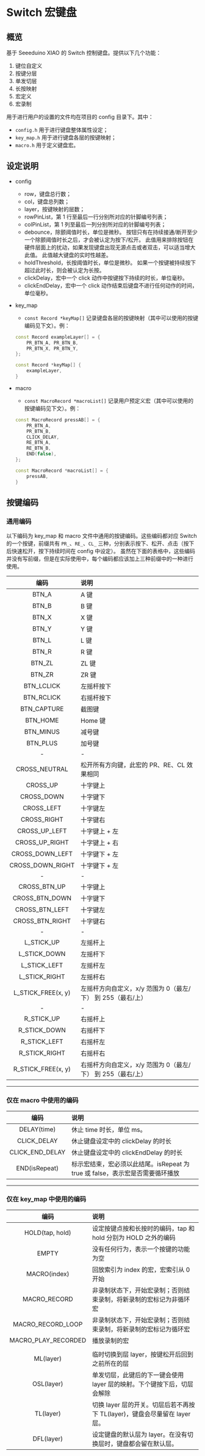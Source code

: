 # Switch 宏键盘

## 概览

基于 Seeeduino XIAO 的 Switch 控制键盘。提供以下几个功能：

1. 键位自定义
2. 按键分层
3. 单发切层
4. 长按映射
5. 宏定义
6. 宏录制

用于进行用户的设置的文件均在项目的 config 目录下。其中：

- `config.h` 用于进行键盘整体属性设定；
- `key_map.h` 用于进行键盘各层的按键映射；
- `macro.h` 用于定义键盘宏。

## 设定说明

- config
  - row，键盘总行数；
  - col，键盘总列数；
  - layer，按键映射的层数；
  - rowPinList，第 1 行至最后一行分别所对应的针脚编号列表；
  - colPinList，第 1 列至最后一列分别所对应的针脚编号列表；
  - debounce，除颤阈值时长，单位是微秒。
  按钮只有在持续接通/断开至少一个除颤阈值时长之后，才会被认定为按下/松开。
  此值用来排除按钮在硬件层面上的扰动，如果发现键盘出现无源点击或者双击，可以适当增大此值。
  此值越大键盘的实时性越差。
  - holdThreshold，长按阈值时长，单位是微秒。
  如果一个按键被持续按下超过此时长，则会被认定为长按。
  - clickDelay，宏中一个 click 动作中按键按下持续的时长，单位毫秒。
  - clickEndDelay，宏中一个 click 动作结束后键盘不进行任何动作的时间，单位毫秒。
- key_map
  - `const Record *keyMap[]` 记录键盘各层的按键映射（其中可以使用的按键编码见下文）。例：

  ```cpp
  const Record exampleLayer[] = {
      PR_BTN_A, PR_BTN_B,
      PR_BTN_X, PR_BTN_Y,
  };

  const Record *keyMap[] {
      exampleLayer,
  }
  ```
- macro
  - `const MacroRecord *macroList[]` 记录用户预定义宏（其中可以使用的按键编码见下文）。例：

  ```cpp
  const MacroRecord pressAB[] = {
      PR_BTN_A,
      PR_BTN_B,
      CLICK_DELAY,
      RE_BTN_A,
      RE_BTN_B,
      END(false),
  };

  const MacroRecord *macroList[] = {
      pressAB,
  }
  ```

## 按键编码

### 通用编码

以下编码为 key_map 和 macro 文件中通用的按键编码。这些编码都对应 Switch 的一个按键，前缀共有
`PR_`、`RE_`、`CL_` 三种，分别表示按下、松开、点击（按下后快速松开，按下持续时间在 config 中设定）。
虽然在下面的表格中，这些编码并没有写前缀，但是在实际使用中，每个编码都应该加上三种前缀中的一种进行
使用。

|        编码        | 说明                                                   |
|:------------------:|:-------------------------------------------------------|
|       BTN_A        | A 键                                                   |
|       BTN_B        | B 键                                                   |
|       BTN_X        | X 键                                                   |
|       BTN_Y        | Y 键                                                   |
|       BTN_L        | L 键                                                   |
|       BTN_R        | R 键                                                   |
|       BTN_ZL       | ZL 键                                                  |
|       BTN_ZR       | ZR 键                                                  |
|     BTN_LCLICK     | 左摇杆按下                                             |
|     BTN_RCLICK     | 右摇杆按下                                             |
|    BTN_CAPTURE     | 截图键                                                 |
|      BTN_HOME      | Home 键                                                |
|     BTN_MINUS      | 减号键                                                 |
|      BTN_PLUS      | 加号键                                                 |
|         -          | -                                                      |
|   CROSS_NEUTRAL    | 松开所有方向键，此宏的 PR、RE、CL 效果相同                |
|      CROSS_UP      | 十字键上                                               |
|     CROSS_DOWN     | 十字键下                                               |
|     CROSS_LEFT     | 十字键左                                               |
|    CROSS_RIGHT     | 十字键右                                               |
|   CROSS_UP_LEFT    | 十字键上 + 左                                          |
|   CROSS_UP_RIGHT   | 十字键上 + 右                                          |
|  CROSS_DOWN_LEFT   | 十字键下 + 左                                          |
|  CROSS_DOWN_RIGHT  | 十字键下 + 左                                          |
|         -          | -                                                      |
|    CROSS_BTN_UP    | 十字键上                                               |
|   CROSS_BTN_DOWN   | 十字键下                                               |
|   CROSS_BTN_LEFT   | 十字键左                                               |
|  CROSS_BTN_RIGHT   | 十字键右                                               |
|         -          | -                                                      |
|     L_STICK_UP     | 左摇杆上                                               |
|    L_STICK_DOWN    | 左摇杆下                                               |
|    L_STICK_LEFT    | 左摇杆左                                               |
|   L_STICK_RIGHT    | 左摇杆右                                               |
| L_STICK_FREE(x, y) | 左摇杆方向自定义，x/y 范围为 0（最左/下） 到 255（最右/上） |
|         -          | -                                                      |
|     R_STICK_UP     | 右摇杆上                                               |
|    R_STICK_DOWN    | 右摇杆下                                               |
|    R_STICK_LEFT    | 右摇杆左                                               |
|   R_STICK_RIGHT    | 右摇杆右                                               |
| R_STICK_FREE(x, y) | 右摇杆方向自定义，x/y 范围为 0（最左/下） 到 255（最右/上） |

---

### 仅在 macro 中使用的编码

|      编码       | 说明                                                                       |
|:---------------:|:-------------------------------------------------------------------------|
|   DELAY(time)   | 休止 time 时长，单位 ms。                                                    |
|   CLICK_DELAY   | 休止键盘设定中的 clickDelay 的时长                                         |
| CLICK_END_DELAY | 休止键盘设定中的 clickEndDelay 的时长                                      |
|  END(isRepeat)  | 标示宏结束，宏必须以此结尾。isRepeat 为 true 或 false，表示宏是否需要循环播放 |

--- 

### 仅在 key_map 中使用的编码

|        编码         | 说明                                                                    |
|:-------------------:|:------------------------------------------------------------------------|
|   HOLD(tap, hold)   | 设定按键点按和长按时的编码，tap 和 hold 分别为 HOLD 之外的编码           |
|        EMPTY        | 没有任何行为，表示一个按键的功能为空                                     |
|    MACRO(index)     | 回放索引为 index 的宏，宏索引从 0 开始                                   |
|    MACRO_RECORD     | 非录制状态下，开始宏录制；否则结束录制，将新录制的宏标记为非循环宏         |
|  MACRO_RECORD_LOOP  | 非录制状态下，开始宏录制；否则结束录制，将新录制的宏标记为循环宏           |
| MACRO_PLAY_RECORDED | 播放录制的宏                                                            |
|                     |                                                                         |
|      ML(layer)      | 临时切换到层 layer，按键松开后回到之前所在的层                           |
|     OSL(layer)      | 单发切层，此键后的下一键会使用 layer 层的映射。下个键按下后，切层会解除    |
|      TL(layer)      | 切换 layer 层的开关。切层后若不再按下 TL(layer)，键盘会尽量留在 layer 层。 |
|     DFL(layer)      | 设定键盘的默认层为 layer。在没有切换层时，键盘都会留在默认层。             |
 